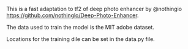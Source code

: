 This is a fast adaptation to tf2 of deep photo enhancer by @nothingio https://github.com/nothinglo/Deep-Photo-Enhancer.


The data used to train the model is the MIT adobe dataset.


Locations for the training dile can be set in the data.py file.





